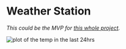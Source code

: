 # Weather Station

*This could be the MVP for [this whole project](/architecture).*

<img alt='plot of the temp in the last 24hrs' src='/plots/plot.svg'/>
